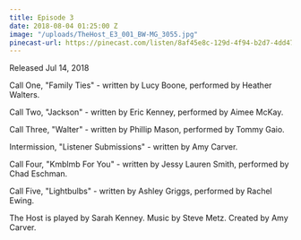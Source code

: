 ```yaml
---
title: Episode 3
date: 2018-08-04 01:25:00 Z
image: "/uploads/TheHost_E3_001_BW-MG_3055.jpg"
pinecast-url: https://pinecast.com/listen/8af45e8c-129d-4f94-b2d7-4dd4793df27d.mp3
---
```


Released Jul 14, 2018

Call One, "Family Ties" - written by Lucy Boone, performed by Heather Walters.

Call Two, "Jackson" - written by Eric Kenney, performed by Aimee McKay. 

Call Three, "Walter" - written by Phillip Mason, performed by Tommy Gaio. 

Intermission, "Listener Submissions" - written by Amy Carver. 

Call Four, "Kmblmb For You" - written by Jessy Lauren Smith, performed by Chad Eschman.

Call Five, "Lightbulbs" - written by Ashley Griggs, performed by Rachel Ewing.

The Host is played by Sarah Kenney. 
Music by Steve Metz. 
Created by Amy Carver. 
